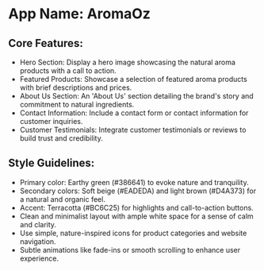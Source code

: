 # **App Name**: AromaOz

## Core Features:

- Hero Section: Display a hero image showcasing the natural aroma products with a call to action.
- Featured Products: Showcase a selection of featured aroma products with brief descriptions and prices.
- About Us Section: An 'About Us' section detailing the brand's story and commitment to natural ingredients.
- Contact Information: Include a contact form or contact information for customer inquiries.
- Customer Testimonials: Integrate customer testimonials or reviews to build trust and credibility.

## Style Guidelines:

- Primary color: Earthy green (#386641) to evoke nature and tranquility.
- Secondary colors: Soft beige (#EADEDA) and light brown (#D4A373) for a natural and organic feel.
- Accent: Terracotta (#BC6C25) for highlights and call-to-action buttons.
- Clean and minimalist layout with ample white space for a sense of calm and clarity.
- Use simple, nature-inspired icons for product categories and website navigation.
- Subtle animations like fade-ins or smooth scrolling to enhance user experience.